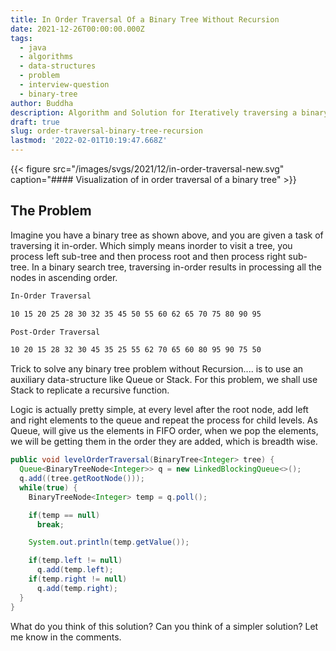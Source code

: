 ```yaml
---
title: In Order Traversal Of a Binary Tree Without Recursion
date: 2021-12-26T00:00:00.000Z
tags:
  - java
  - algorithms
  - data-structures
  - problem
  - interview-question
  - binary-tree
author: Buddha
description: Algorithm and Solution for Iteratively traversing a binary tree in-order
draft: true
slug: order-traversal-binary-tree-recursion
lastmod: '2022-02-01T10:19:47.668Z'
---
```


{{< figure src="/images/svgs/2021/12/in-order-traversal-new.svg" caption="#### Visualization of in order traversal of a binary tree" >}}

## The Problem

Imagine you have a binary tree as shown above, and you are given a task of traversing it in-order. Which simply means inorder to visit a tree, you process left sub-tree and then process root and then process right sub-tree. In a binary search tree, traversing in-order results in processing all the nodes in ascending order.

```md {title=true}
In-Order Traversal
```
```md
10 15 20 25 28 30 32 35 45 50 55 60 62 65 70 75 80 90 95
```
```md {title=true}
Post-Order Traversal
```
```md
10 20 15 28 32 30 45 35 25 55 62 70 65 60 80 95 90 75 50
```

<!--more-->

Trick to solve any binary tree problem without Recursion.... is to use an auxiliary data-structure like Queue or Stack. For this problem, we shall use Stack to replicate a recursive function. 

Logic is actually pretty simple, at every level after the root node, add left and right elements to the queue and repeat the process for child levels. As Queue, will give us the elements in FIFO order, when we pop the elements, we will be getting them in the order they are added, which is breadth wise.

```java
public void levelOrderTraversal(BinaryTree<Integer> tree) {
  Queue<BinaryTreeNode<Integer>> q = new LinkedBlockingQueue<>();
  q.add((tree.getRootNode()));
  while(true) {
    BinaryTreeNode<Integer> temp = q.poll();

    if(temp == null)
      break;

    System.out.println(temp.getValue());

    if(temp.left != null)
      q.add(temp.left);
    if(temp.right != null)
      q.add(temp.right);
  }
}
```

What do you think of this solution? Can you think of a simpler solution? Let me know in the comments.
